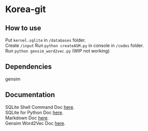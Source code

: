 # Korea-git

## How to use

Put `kernel.sqlite` in `/databases` folder.\
Create `/input`
Run `python createASM.py` in console in `/codes` folder.\
Run `python gensim_word2vec.py` (WIP not working)

## Dependencies

gensim

## Documentation

SQLite Shell Command Doc [here](https://sqlite.org/cli.html).\
SQLite for Python Doc [here](https://docs.python.org/fr/3.6/library/sqlite3.html).\
Markdown Doc [here](https://github.com/adam-p/markdown-here/wiki/Markdown-Cheatsheet).\
Gensim Word2Vec Doc [here](https://radimrehurek.com/gensim/models/word2vec.html).
